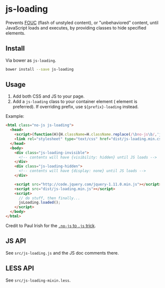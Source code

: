 js-loading
=====================

Prevents [FOUC][fouc] (flash of unstyled content), or "unbehaviored" content,
until JavaScript loads and executes,
by providing classes to hide specified elements.

## Install

Via bower as `js-loading`.

```sh
bower install --save js-loading
```

## Usage

1. Add both CSS and JS to your page.
2. Add a `js-loading` class to your container element
  (<html> element is preferred). If overriding prefix, use `${prefix}-loading` instead.

Example:

```html
<html class="no-js js-loading">
  <head>
    <script>(function(H){H.className=H.className.replace(/\bno-js\b/,'js')})(document.documentElement)</script>
    <link rel="stylesheet" type="text/css" href="dist/js-loading.min.css" />
  </head>
  <body>
    <div class="js-loading-invisible">
      <!-- contents will have {visibility: hidden} until JS loads -->
    </div>
    <div class="js-loading-hidden">
      <!-- contents will have {display: none} until JS loads -->
    </div>

    <script src="http://code.jquery.com/jquery-1.11.0.min.js"></script>
    <script src="dist/js-loading.min.js"></script>
    <script>
      // do stuff, then finally...
      jsLoading.loaded();
    </script>
  </body>
</html>
```

Credit to Paul Irish for the [`.no-js` to `.js` trick](http://www.paulirish.com/2009/avoiding-the-fouc-v3/).

## JS API

See `src/js-loading.js` and the JS doc comments there.

## LESS API

See `src/js-loading-mixin.less`.

[fouc]: http://en.wikipedia.org/wiki/Flash_of_unstyled_content
